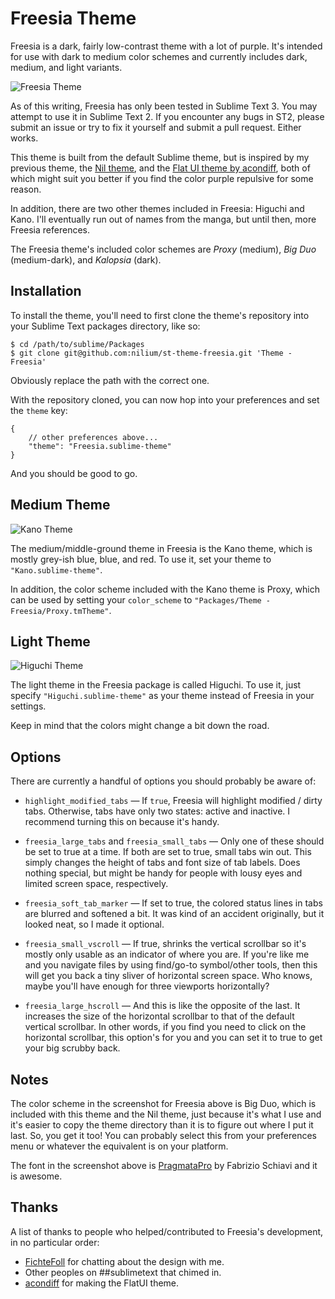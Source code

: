Freesia Theme
==============================================================================

Freesia is a dark, fairly low-contrast theme with a lot of purple. It's intended for use with dark to medium color schemes and currently includes dark, medium, and light variants.

![Freesia Theme](https://github.com/nilium/st-theme-freesia/raw/master/screenshot.png)

As of this writing, Freesia has only been tested in Sublime Text 3. You may attempt to use it in Sublime Text 2. If you encounter any bugs in ST2, please submit an issue or try to fix it yourself and submit a pull request. Either works.

This theme is built from the default Sublime theme, but is inspired by my previous theme, the [Nil theme](https://github.com/nilium/st2-nil-theme), and the [Flat UI theme by acondiff](https://github.com/acondiff/flatui-theme), both of which might suit you better if you find the color purple repulsive for some reason.

In addition, there are two other themes included in Freesia: Higuchi and Kano. I'll eventually run out of names from the manga, but until then, more Freesia references.

The Freesia theme's included color schemes are _Proxy_ (medium), _Big Duo_ (medium-dark), and _Kalopsia_ (dark).


Installation
------------------------------------------------------------------------------

To install the theme, you'll need to first clone the theme's repository into your Sublime Text packages directory, like so:

    $ cd /path/to/sublime/Packages
    $ git clone git@github.com:nilium/st-theme-freesia.git 'Theme - Freesia'

Obviously replace the path with the correct one.

With the repository cloned, you can now hop into your preferences and set the `theme` key:

    {
        // other preferences above...
        "theme": "Freesia.sublime-theme"
    }

And you should be good to go.


Medium Theme
------------------------------------------------------------------------------

![Kano Theme](https://github.com/nilium/st-theme-freesia/raw/master/screenshot-kano.png)

The medium/middle-ground theme in Freesia is the Kano theme, which is mostly grey-ish blue, blue, and red. To use it, set your theme to `"Kano.sublime-theme"`.

In addition, the color scheme included with the Kano theme is Proxy, which can be used by setting your `color_scheme` to `"Packages/Theme - Freesia/Proxy.tmTheme"`.


Light Theme
------------------------------------------------------------------------------

![Higuchi Theme](https://github.com/nilium/st-theme-freesia/raw/master/screenshot-higuchi.png)

The light theme in the Freesia package is called Higuchi. To use it, just specify `"Higuchi.sublime-theme"` as your theme instead of Freesia in your settings.

Keep in mind that the colors might change a bit down the road.


Options
------------------------------------------------------------------------------

There are currently a handful of options you should probably be aware of:

 - `highlight_modified_tabs` — If `true`, Freesia will highlight modified / dirty tabs. Otherwise, tabs have only two states: active and inactive. I recommend turning this on because it's handy.

- `freesia_large_tabs` and `freesia_small_tabs` — Only one of these should be set to true at a time. If both are set to true, small tabs win out. This simply changes the height of tabs and font size of tab labels. Does nothing special, but might be handy for people with lousy eyes and limited screen space, respectively.

- `freesia_soft_tab_marker` — If set to true, the colored status lines in tabs are blurred and softened a bit. It was kind of an accident originally, but it looked neat, so I made it optional.

- `freesia_small_vscroll` — If true, shrinks the vertical scrollbar so it's mostly only usable as an indicator of where you are. If you're like me and you navigate files by using find/go-to symbol/other tools, then this will get you back a tiny sliver of horizontal screen space. Who knows, maybe you'll have enough for three viewports horizontally?

- `freesia_large_hscroll` — And this is like the opposite of the last. It increases the size of the horizontal scrollbar to that of the default vertical scrollbar. In other words, if you find you need to click on the horizontal scrollbar, this option's for you and you can set it to true to get your big scrubby back.


Notes
------------------------------------------------------------------------------

The color scheme in the screenshot for Freesia above is Big Duo, which is included with this theme and the Nil theme, just because it's what I use and it's easier to copy the theme directory than it is to figure out where I put it last. So, you get it too! You can probably select this from your preferences menu or whatever the equivalent is on your platform.

The font in the screenshot above is [PragmataPro](http://www.fsd.it/fonts/pragmatapro.htm) by Fabrizio Schiavi and it is awesome.


Thanks
------------------------------------------------------------------------------

A list of thanks to people who helped/contributed to Freesia's development, in no particular order:

- [FichteFoll](https://github.com/FichteFoll) for chatting about the design with me.
- Other peoples on ##sublimetext that chimed in.
- [acondiff](https://github.com/acondiff) for making the FlatUI theme.
